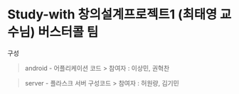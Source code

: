 # Study-with 창의설계프로젝트1 (최태영 교수님) 버스터콜 팀


구성

>android - 어플리케이션 코드
    > 참여자 : 이상민, 권혁찬
    
>server - 플라스크 서버 구성코드
    > 참여자 : 허원량, 김기민 